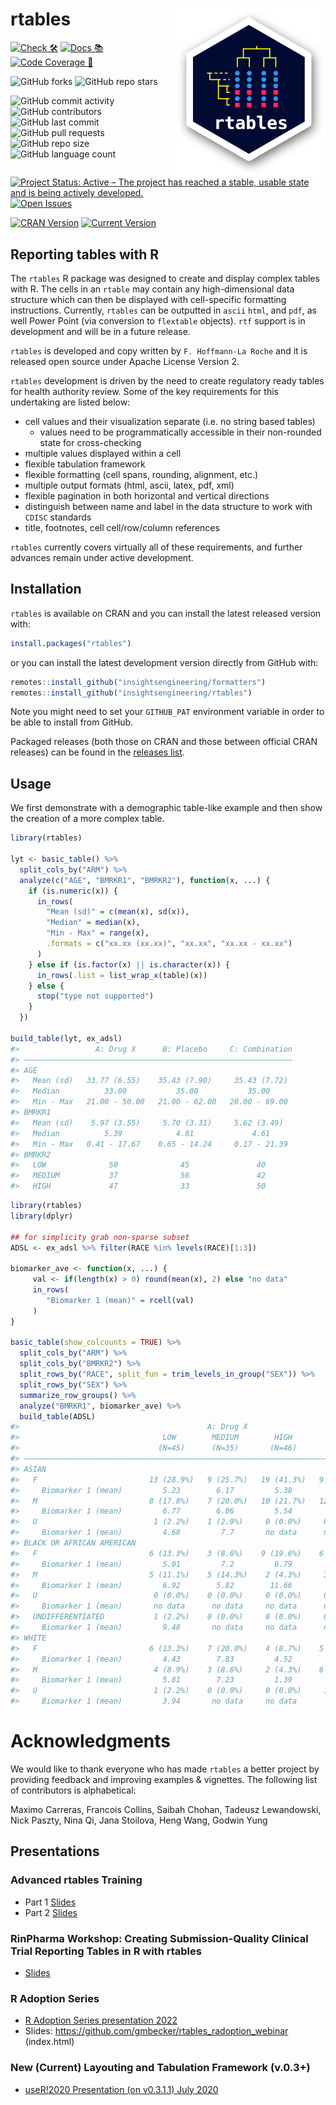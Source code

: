 
<!-- README.md is generated from README.Rmd. Please edit that file -->

# rtables <a href='https://github.com/insightsengineering/rtables'><img src="man/figures/rtables_logo_small.png" align="right" /></a>

<!-- start badges -->

[![Check
🛠](https://github.com/insightsengineering/rtables/actions/workflows/check.yaml/badge.svg)](https://github.com/insightsengineering/rtables/actions/workflows/check.yaml)
[![Docs
📚](https://github.com/insightsengineering/rtables/actions/workflows/docs.yaml/badge.svg)](https://insightsengineering.github.io/rtables/)
[![Code Coverage
📔](https://raw.githubusercontent.com/insightsengineering/rtables/_xml_coverage_reports/data/main/badge.svg)](https://raw.githubusercontent.com/insightsengineering/rtables/_xml_coverage_reports/data/main/coverage.xml)

![GitHub
forks](https://img.shields.io/github/forks/insightsengineering/rtables?style=social)
![GitHub repo
stars](https://img.shields.io/github/stars/insightsengineering/rtables?style=social)

![GitHub commit
activity](https://img.shields.io/github/commit-activity/m/insightsengineering/rtables)
![GitHub
contributors](https://img.shields.io/github/contributors/insightsengineering/rtables)
![GitHub last
commit](https://img.shields.io/github/last-commit/insightsengineering/rtables)
![GitHub pull
requests](https://img.shields.io/github/issues-pr/insightsengineering/rtables)
![GitHub repo
size](https://img.shields.io/github/repo-size/insightsengineering/rtables)
![GitHub language
count](https://img.shields.io/github/languages/count/insightsengineering/rtables)
[![Project Status: Active – The project has reached a stable, usable
state and is being actively
developed.](https://www.repostatus.org/badges/latest/active.svg)](https://www.repostatus.org/#active)
[![Open
Issues](https://img.shields.io/github/issues-raw/insightsengineering/rtables?color=red&label=open%20issues)](https://github.com/insightsengineering/rtables/issues?q=is%3Aissue+is%3Aopen+sort%3Aupdated-desc)

[![CRAN
Version](https://www.r-pkg.org/badges/version/rtables)](https://CRAN.R-project.org/package=rtables)
[![Current
Version](https://img.shields.io/github/r-package/v/insightsengineering/rtables/main?color=purple&label=Development%20Version)](https://github.com/insightsengineering/rtables/tree/main)
<!-- end badges -->

## Reporting tables with R

The `rtables` R package was designed to create and display complex
tables with R. The cells in an `rtable` may contain any high-dimensional
data structure which can then be displayed with cell-specific formatting
instructions. Currently, `rtables` can be outputted in `ascii` `html`,
and `pdf`, as well Power Point (via conversion to `flextable` objects).
`rtf` support is in development and will be in a future release.

`rtables` is developed and copy written by `F. Hoffmann-La Roche` and it
is released open source under Apache License Version 2.

`rtables` development is driven by the need to create regulatory ready
tables for health authority review. Some of the key requirements for
this undertaking are listed below:

- cell values and their visualization separate (i.e. no string based
  tables)
  - values need to be programmatically accessible in their non-rounded
    state for cross-checking
- multiple values displayed within a cell
- flexible tabulation framework
- flexible formatting (cell spans, rounding, alignment, etc.)
- multiple output formats (html, ascii, latex, pdf, xml)
- flexible pagination in both horizontal and vertical directions
- distinguish between name and label in the data structure to work with
  `CDISC` standards
- title, footnotes, cell cell/row/column references

`rtables` currently covers virtually all of these requirements, and
further advances remain under active development.

## Installation

`rtables` is available on CRAN and you can install the latest released
version with:

``` r
install.packages("rtables")
```

or you can install the latest development version directly from GitHub
with:

``` r
remotes::install_github("insightsengineering/formatters")
remotes::install_github("insightsengineering/rtables")
```

Note you might need to set your `GITHUB_PAT` environment variable in
order to be able to install from GitHub.

Packaged releases (both those on CRAN and those between official CRAN
releases) can be found in the [releases
list](https://github.com/insightsengineering/rtables/releases).

## Usage

We first demonstrate with a demographic table-like example and then show
the creation of a more complex table.

``` r
library(rtables)

lyt <- basic_table() %>%
  split_cols_by("ARM") %>%
  analyze(c("AGE", "BMRKR1", "BMRKR2"), function(x, ...) {
    if (is.numeric(x)) {
      in_rows(
        "Mean (sd)" = c(mean(x), sd(x)),
        "Median" = median(x),
        "Min - Max" = range(x),
        .formats = c("xx.xx (xx.xx)", "xx.xx", "xx.xx - xx.xx")
      )
    } else if (is.factor(x) || is.character(x)) {
      in_rows(.list = list_wrap_x(table)(x))
    } else {
      stop("type not supported")
    }
  })

build_table(lyt, ex_adsl)
#>                 A: Drug X      B: Placebo     C: Combination
#> ————————————————————————————————————————————————————————————
#> AGE                                                         
#>   Mean (sd)   33.77 (6.55)    35.43 (7.90)     35.43 (7.72) 
#>   Median          33.00           35.00           35.00     
#>   Min - Max   21.00 - 50.00   21.00 - 62.00   20.00 - 69.00 
#> BMRKR1                                                      
#>   Mean (sd)    5.97 (3.55)     5.70 (3.31)     5.62 (3.49)  
#>   Median          5.39            4.81             4.61     
#>   Min - Max   0.41 - 17.67    0.65 - 14.24     0.17 - 21.39 
#> BMRKR2                                                      
#>   LOW              50              45               40      
#>   MEDIUM           37              56               42      
#>   HIGH             47              33               50
```

``` r
library(rtables)
library(dplyr)

## for simplicity grab non-sparse subset
ADSL <- ex_adsl %>% filter(RACE %in% levels(RACE)[1:3])

biomarker_ave <- function(x, ...) {
     val <- if(length(x) > 0) round(mean(x), 2) else "no data"
     in_rows(
        "Biomarker 1 (mean)" = rcell(val)
     )
}

basic_table(show_colcounts = TRUE) %>%
  split_cols_by("ARM") %>%
  split_cols_by("BMRKR2") %>%
  split_rows_by("RACE", split_fun = trim_levels_in_group("SEX")) %>%
  split_rows_by("SEX") %>%
  summarize_row_groups() %>%
  analyze("BMRKR1", biomarker_ave) %>%
  build_table(ADSL)
#>                                          A: Drug X                            B: Placebo                           C: Combination           
#>                                LOW        MEDIUM        HIGH         LOW         MEDIUM       HIGH         LOW         MEDIUM        HIGH   
#>                               (N=45)      (N=35)       (N=46)       (N=42)       (N=48)      (N=31)       (N=40)       (N=39)       (N=47)  
#> ————————————————————————————————————————————————————————————————————————————————————————————————————————————————————————————————————————————
#> ASIAN                                                                                                                                       
#>   F                         13 (28.9%)   9 (25.7%)   19 (41.3%)   9 (21.4%)    18 (37.5%)   9 (29.0%)   13 (32.5%)   9 (23.1%)    17 (36.2%)
#>     Biomarker 1 (mean)         5.23        6.17         5.38         5.64         5.55        4.33         5.46         5.48         5.19   
#>   M                         8 (17.8%)    7 (20.0%)   10 (21.7%)   12 (28.6%)   10 (20.8%)   8 (25.8%)   5 (12.5%)    11 (28.2%)   16 (34.0%)
#>     Biomarker 1 (mean)         6.77        6.06         5.54         4.9          4.98        6.81         6.53         5.47         4.98   
#>   U                          1 (2.2%)    1 (2.9%)     0 (0.0%)     0 (0.0%)     0 (0.0%)    1 (3.2%)     0 (0.0%)     1 (2.6%)     1 (2.1%) 
#>     Biomarker 1 (mean)         4.68         7.7       no data      no data      no data       6.97       no data       11.93         9.01   
#> BLACK OR AFRICAN AMERICAN                                                                                                                   
#>   F                         6 (13.3%)    3 (8.6%)    9 (19.6%)    6 (14.3%)    8 (16.7%)    2 (6.5%)    7 (17.5%)    4 (10.3%)     3 (6.4%) 
#>     Biomarker 1 (mean)         5.01         7.2         6.79         6.15         5.26        8.57         5.72         5.76         4.58   
#>   M                         5 (11.1%)    5 (14.3%)    2 (4.3%)     3 (7.1%)    5 (10.4%)    4 (12.9%)   4 (10.0%)    5 (12.8%)    5 (10.6%) 
#>     Biomarker 1 (mean)         6.92        5.82        11.66         4.46         6.14        8.47         6.16         5.25         4.83   
#>   U                          0 (0.0%)    0 (0.0%)     0 (0.0%)     0 (0.0%)     0 (0.0%)    0 (0.0%)     1 (2.5%)     1 (2.6%)     0 (0.0%) 
#>     Biomarker 1 (mean)       no data      no data     no data      no data      no data      no data       2.79         9.82       no data  
#>   UNDIFFERENTIATED           1 (2.2%)    0 (0.0%)     0 (0.0%)     0 (0.0%)     0 (0.0%)    0 (0.0%)     2 (5.0%)     0 (0.0%)     0 (0.0%) 
#>     Biomarker 1 (mean)         9.48       no data     no data      no data      no data      no data       6.46       no data      no data  
#> WHITE                                                                                                                                       
#>   F                         6 (13.3%)    7 (20.0%)    4 (8.7%)    5 (11.9%)    6 (12.5%)    6 (19.4%)   6 (15.0%)     3 (7.7%)     2 (4.3%) 
#>     Biomarker 1 (mean)         4.43        7.83         4.52         6.42         5.07        7.83         6.71         5.87         10.7   
#>   M                          4 (8.9%)    3 (8.6%)     2 (4.3%)    6 (14.3%)     1 (2.1%)    1 (3.2%)     2 (5.0%)    5 (12.8%)     3 (6.4%) 
#>     Biomarker 1 (mean)         5.81        7.23         1.39         4.72         4.58        12.87        2.3          5.1          5.98   
#>   U                          1 (2.2%)    0 (0.0%)     0 (0.0%)     1 (2.4%)     0 (0.0%)    0 (0.0%)     0 (0.0%)     0 (0.0%)     0 (0.0%) 
#>     Biomarker 1 (mean)         3.94       no data     no data        3.77       no data      no data     no data      no data      no data
```

# Acknowledgments

We would like to thank everyone who has made `rtables` a better project
by providing feedback and improving examples & vignettes. The following
list of contributors is alphabetical:

Maximo Carreras, Francois Collins, Saibah Chohan, Tadeusz Lewandowski,
Nick Paszty, Nina Qi, Jana Stoilova, Heng Wang, Godwin Yung

## Presentations

### Advanced rtables Training

- Part 1
  [Slides]("~/inst/extdata/Advanced_rtables_part1.pdf")
- Part 2 
  [Slides]("~/inst/extdata/Advanced_rtables_part2.pdf")

### RinPharma Workshop: Creating Submission-Quality Clinical Trial Reporting Tables in R with rtables

- [Slides](https://docs.google.com/presentation/d/1t0098eh1b8_FaFfRoD7jhP1nxhLmjrJeD5X5MkmKC48)

### R Adoption Series

- [R Adoption Series presentation
  2022](https://www.youtube.com/watch?v=1i6vOId2h4A)
- Slides: <https://github.com/gmbecker/rtables_radoption_webinar>
  (index.html)

### New (Current) Layouting and Tabulation Framework (v.0.3+)

- [useR!2020 Presentation (on v0.3.1.1) July
  2020](https://www.youtube.com/watch?v=CBQzZ8ZhXLA)
